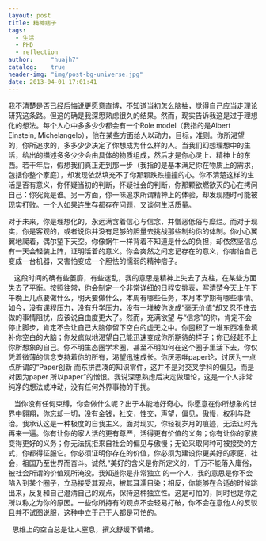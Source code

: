 ```yaml
---
layout: post
title: 精神痞子
tags:
  - 生活
  - PHD
  - reflection
author:     "huajh7"
catalog:    true
header-img: "img/post-bg-universe.jpg"
date: 2013-04-01 17:01:41
---
```


我不清楚是否已经后悔说更愿意直博，不知道当初怎么脑抽，觉得自己应当走理论研究这条路。但这的确是我深思熟虑很久的结果。然而，现实告诉我这是过于理想化的想法。每个人心中多多少少都会有一个Role model（我指的是Albert Einstein, Michelangelo），他在某些方面给人以动力，目标，准则。你所渴望的，你所追求的，多多少少决定了你想成为什么样的人。当我们幻想理想中的生活，给出的描述多多少少会由具体的物质组成，然后才是你心灵上、精神上的东西。若干年后，假想我们真正走到那一步（我指的是基本满足你在物质上的需求，包括你整个家庭），却发现依然填充不了你那颗跌跌撞撞的心。你不清楚这样的生活是否有意义，你怀疑当初的判断，怀疑社会的判断，你那颗欲燃欲灭的心在拷问自己：你究竟是谁。另一方面，你一味追求所谓精神上的体验，却发现随时可能被现实打败。一个人如果连生存都存在问题，又谈何生活质量。

对于未来，你是理想化的，永远满含着信心与信念，并憎恶低俗与糜烂。而对于现实，你是客观的，或者说你并没有足够的胆量去挑战那些制约你的体制。你小心翼翼地爬着，偶尔望下天空。你像蜗牛一样背着不知道是什么的负担，却依然坚信总有一天会轻装上阵，证明活着的意义。你会突然之间忘记存在的意义，你害怕自己变成一台机器，又害怕变成一个胆怯的懦弱的精神痞子。

   这段时间的确有些萎靡，有些迷乱，我的意思是精神上失去了支柱，在某些方面失去了平衡。按照往常，你会制定一个非常详细的日程安排表，写清楚今天上午下午晚上几点要做什么，明天要做什么，本周有哪些任务，本月本学期有哪些事情。如今，没有课程压力，没有升学压力，没有一堆被你说成“毫无价值”却又忍不住去做的事情阻扰，应该说自由度更大了。然而，充满欲望 与“信念”的你，肯定不会停止脚步，肯定不会让自己大脑停留下空白的虚无之中。你囤积了一堆东西准备填补你空白的大脑；你发疯似地渴望自己能迅速变成你所期待的样子；你已经赶不上你所想象的自己。你不明生态圈学术圈，甚至不明如何在这个圈子里活下去，你仅凭着微薄的信念支持着你的所有，渴望迅速成长。你厌恶唯paper论，讨厌为一点点所谓的“Paper创新 而东拼西凑的知识零件，这并不是对交叉学科的偏见，而是对因为paper 所以paper”的憎恨。我说深思熟虑后决定做理论，这是一个人非常纯净的想法或冲动，没有任何外界事物的干扰。

   当你没有任何束缚，你会做什么呢？出于本能地好奇心，你愿意在你所想象的世界中翱翔，你忘却一切，没有金钱，社交，性交，声望，偏见，傲慢，权利与政治。我承认这是一种极度的自我主义。面对现实，你轻视岁月的痕迹，无法让时光再来一遍。你有让你的家人活的更有尊严，活得更有价值的义务；你有让你的家族变得更好的义务；你无法抗拒来自社会的偏见与傲慢；无论采取何种可被接受的方式，你都得征服它。你必须证明你存在的价值，你必须为建设你更美好的家庭，社会，祖国乃至世界而奋斗。诚然,“美好的含义是你所定义的，千万不能落入庸俗，被社会所谓的价值观所淹没。我知道你是非常独立 的一个人，我的意思是你不会陷入到某个圈子，立马接受其观点，被其耳濡目染；相反，你能够在合适的时候跳出来，反复和自己澄清自己的观点，保持这种独立性。这是可怕的，同时也是你之所以称之为你的原因。一些你所持有的观点不会轻易打破，你不会在意他人的反驳且并不试图说服，这种中立于己于人都是可怕的。

  思维上的空白总是让人窒息，撰文舒缓下情绪。